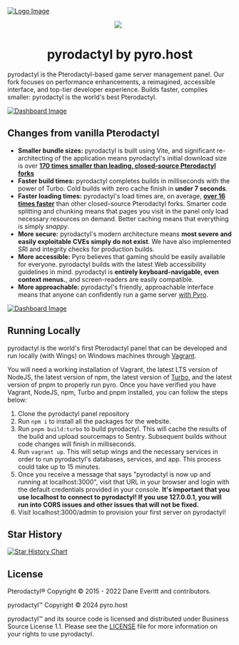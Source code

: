 [![Logo Image](https://i.imgur.com/rrp2f0j.png)](https://panel.pyro.host)

<p align="center">
 <a aria-label="Pyro logo" href="https://pyro.host"><img src="https://i.imgur.com/uvIy6cI.png"></a>
 <a aria-label="Join the Pyro community on Discord" href="https://discord.gg/fxeRFRbhQh?utm_source=githubreadme&utm_medium=readme&utm_campaign=OSSLAUNCH&utm_id=OSSLAUNCH"><img alt="" src="https://i.imgur.com/qSfKisV.png"></a>
 <a aria-label="Licensed under Business Source License 1.1" href="https://github.com/pyrohost/panel/blob/main/LICENSE"><img alt="" src="https://i.imgur.com/DHx8Cz6.png"></a>
</p>

<h1 align="center">pyrodactyl by pyro.host</h1>

pyrodactyl is the Pterodactyl-based game server management panel. Our fork focuses on performance enhancements, a reimagined, accessible interface, and top-tier developer experience. Builds faster, compiles smaller: pyrodactyl is the world's best Pterodactyl.

[![Dashboard Image](https://pyro.host/img/panel1.jpg)](https://panel.pyro.host)

## Changes from vanilla Pterodactyl

-   **Smaller bundle sizes:** pyrodactyl is built using Vite, and significant re-architecting of the application means pyrodactyl's initial download size is over **[170 times smaller than leading, closed-source Pterodactyl forks](https://i.imgur.com/tKWLHhR.png)**
-   **Faster build times:** pyrodactyl completes builds in milliseconds with the power of Turbo. Cold builds with zero cache finish in **under 7 seconds**.
-   **Faster loading times:** pyrodactyl's load times are, on average, **[over 16 times faster](https://i.imgur.com/28XxmMi.png)** than other closed-source Pterodactyl forks. Smarter code splitting and chunking means that pages you visit in the panel only load necessary resources on demand. Better caching means that everything is simply _snappy_.
-   **More secure:** pyrodactyl's modern architecture means **most severe and easily exploitable CVEs simply do not exist**. We have also implemented SRI and integrity checks for production builds.
-   **More accessible:** Pyro believes that gaming should be easily available for everyone. pyrodactyl builds with the latest Web accessibility guidelines in mind. pyrodactyl is **entirely keyboard-navigable, even context menus.**, and screen-readers are easily compatible.
-   **More approachable:** pyrodactyl's friendly, approachable interface means that anyone can confidently run a game server [with Pyro](https://pyro.host).

[![Dashboard Image](https://pyro.host/img/panel3.jpg)](https://panel.pyro.host)

## Running Locally

pyrodactyl is the world's first Pterodactyl panel that can be developed and run locally (with Wings) on Windows machines through [Vagrant](https://www.vagrantup.com/).

You will need a working installation of Vagrant, the latest LTS version of NodeJS, the latest version of npm, the latest version of [Turbo](https://turbo.build), and the latest version of pnpm to properly run pyro. Once you have verified you have Vagrant, NodeJS, npm, Turbo and pnpm installed, you can follow the steps below:

1. Clone the pyrodactyl panel repository
2. Run `npm i` to install all the packages for the website.
3. Run `pnpm build:turbo` to build pyrodactyl. This will cache the results of the build and upload sourcemaps to Sentry. Subsequent builds without code changes will finish in milliseconds.
4. Run `vagrant up`. This will setup wings and the necessary services in order to run pyrodactyl's databases, services, and app. This process could take up to 15 minutes.
5. Once you receive a message that says "pyrodactyl is now up and running at localhost:3000", visit that URL in your browser and login with the default credentials provided in your console. **It's important that you use localhost to connect to pyrodactyl! If you use 127.0.0.1, you will run into CORS issues and other issues that will not be fixed.**
6. Visit localhost:3000/admin to provision your first server on pyrodactyl!

## Star History

<a href="https://star-history.com/#pyrohost/panel&Date">
  <picture>
    <source media="(prefers-color-scheme: dark)" srcset="https://api.star-history.com/svg?repos=pyrohost/panel&type=Date&theme=dark" />
    <source media="(prefers-color-scheme: light)" srcset="https://api.star-history.com/svg?repos=pyrohost/panel&type=Date" />
    <img alt="Star History Chart" src="https://api.star-history.com/svg?repos=pyrohost/panel&type=Date" />
  </picture>
</a>

## License

Pterodactyl® Copyright © 2015 - 2022 Dane Everitt and contributors.

pyrodactyl™ Copyright © 2024 pyro.host

pyrodactyl™ and its source code is licensed and distributed under Business Source License 1.1. Please see the [LICENSE](https://github.com/pyrohost/panel/blob/main/LICENSE) file for more information on your rights to use pyrodactyl.
